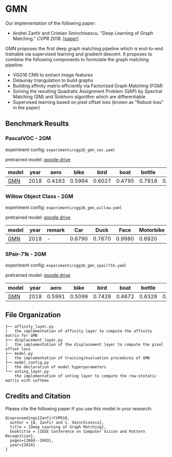 # GMN

Our implementation of the following paper:
* Andrei Zanfir and Cristian Sminchisescu. "Deep Learning of Graph Matching." _CVPR 2018_.
    [[paper]](http://openaccess.thecvf.com/content_cvpr_2018/html/Zanfir_Deep_Learning_of_CVPR_2018_paper.html)

GMN proposes the first deep graph matching pipeline which is end-to-end trainable via supervised learning and gradient descent. It proposes to combine the following components to formulate the graph matching pipeline:
* VGG16 CNN to extract image features
* Delaunay triangulation to build graphs
* Building affinity matrix efficiently via Factorized Graph Matching (FGM)
* Solving the resulting Quadratic Assignment Problem (QAP) by Spectral Matching (SM) and Sinkhorn algorithm which are differentiable
* Supervised learning based on pixel offset loss (known as "Robust loss" in the paper)

## Benchmark Results
### PascalVOC - 2GM
experiment config: ``experiments/vgg16_gmn_voc.yaml``

pretrained model: [google drive](https://drive.google.com/file/d/1X8p4XjzqGDniYirwSNqsQhBLWB5VcqN2/view?usp=sharing)

| model                  | year | aero   | bike   | bird   | boat   | bottle | bus    | car    | cat    | chair  | cow    | table  | dog    | horse  | mbkie  | person | plant  | sheep  | sofa   | train  | tv     | mean   |
| ---------------------- | ---- | ------ | ------ | ------ | ------ | ------ | ------ | ------ | ------ | ------ | ------ | ------ | ------ | ------ | ------ | ------ | ------ | ------ | ------ | ------ | ------ | ------ |
| [GMN](https://thinkmatch.readthedocs.io/en/latest/guide/models.html#gmn) | 2018 | 0.4163 | 0.5964 | 0.6027 | 0.4795 | 0.7918 | 0.7020 | 0.6735 | 0.6488 | 0.3924 | 0.6128 | 0.6693 | 0.5976 | 0.6106 | 0.5975 | 0.3721 | 0.7818 | 0.6800 | 0.4993 | 0.8421 | 0.9141 | 0.6240 |

### Willow Object Class - 2GM
experiment config: ``experiments/vgg16_gmn_willow.yaml``

pretrained model: [google drive](https://drive.google.com/file/d/1PWM1i0oywH3hrwPdYerPazRmhApC0B4U/view?usp=sharing)

| model                    | year | remark          | Car    | Duck   | Face   | Motorbike | Winebottle | mean   |
| ------------------------ | ---- | --------------- | ------ | ------ | ------ | --------- | ---------- | ------ |
| [GMN](https://thinkmatch.readthedocs.io/en/latest/guide/models.html#gmn) | 2018 | -               | 0.6790 | 0.7670 | 0.9980 | 0.6920    | 0.8310     | 0.7934 |

### SPair-71k - 2GM

experiment config: ``experiments/vgg16_gmn_spair71k.yaml``

pretrained model: [google drive](https://drive.google.com/file/d/13A93wIGflU-CnIp_lmlFUJuA7CHuSg0V/view?usp=sharing)

| model   | year | aero   | bike   | bird   | boat   | bottle | bus    | car    | cat    | chair  | cow    | dog    | horse  | mtbike | person | plant  | sheep  | train  | tv     | mean |
| ------- | ---- | ------ | ------ | ------ | ------ | ------ | ------ | ------ | ------ | ------ | ------ | ------ | ------ | ------ | ------ | ------ | ------ | ------ | ------ | ------ |
| [GMN](https://thinkmatch.readthedocs.io/en/latest/guide/models.html#gmn)     | 2018 | 0.5991 | 0.5099 | 0.7428 | 0.4672 | 0.6328 | 0.7552 | 0.6950 | 0.6462 | 0.5751 | 0.7302 | 0.5866 | 0.5914 | 0.6320 | 0.5116 | 0.8687 | 0.5787 | 0.6998 | 0.9238 | 0.6526 |

## File Organization
```
├── affinity_layer.py
|   the implementation of affinity layer to compute the affinity matrix for GMN 
├── displacement_layer.py
|   the implementation of the displacement layer to compute the pixel offset loss
├── model.py
|   the implementation of training/evaluation procedures of GMN
├── model_config.py
|   the declaration of model hyperparameters
└── voting_layer.py
    the implementation of voting layer to compute the row-stotatic matrix with softmax
```

## Credits and Citation

Please cite the following paper if you use this model in your research:
```
@inproceedings{ZanfirCVPR18,
  author = {A. Zanfir and C. Sminchisescu},
  title = {Deep Learning of Graph Matching},
  booktitle = {IEEE Conference on Computer Vision and Pattern Recognition},
  pages={2684--2693},
  year={2018}
}
```
